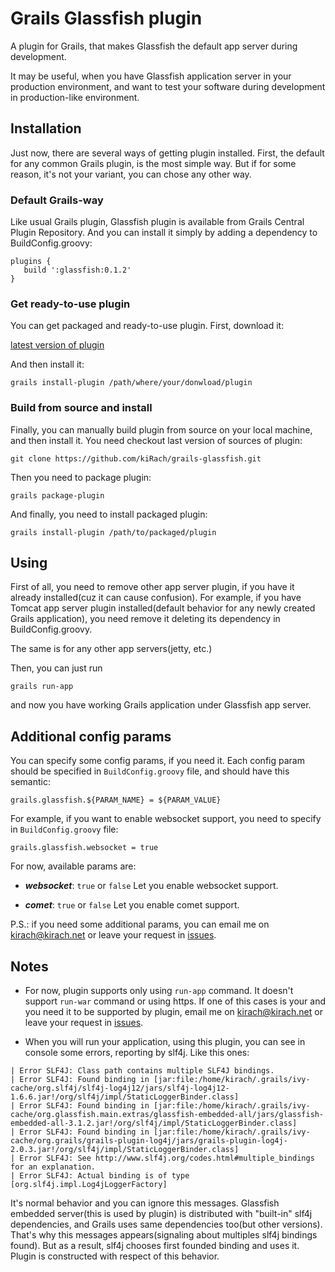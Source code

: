 # Grails Glassfish plugin
A plugin for Grails, that makes Glassfish the default app server during development. 

It may be useful, when you have Glassfish application server in your production environment, and want to test your software during development in production-like environment.

## Installation

Just now, there are several ways of getting plugin installed. First, the default for any common Grails plugin, is the most simple way. But if for some reason, it's not your variant, you can chose any other way.

### Default Grails-way
Like usual Grails plugin, Glassfish plugin is available from Grails Central Plugin Repository. And you can install it simply by adding a dependency to BuildConfig.groovy:

    plugins {
       build ':glassfish:0.1.2'
    }

### Get ready-to-use plugin
You can get packaged and ready-to-use plugin. First, download it:

[latest version of plugin](https://dl.dropbox.com/u/8513842/grails-glassfish-0.1.2.zip)

And then install it:

`grails install-plugin /path/where/your/donwload/plugin`

### Build from source and install
Finally, you can manually build plugin from source on your local machine, and then install it. You need checkout last version of sources of plugin:

`git clone https://github.com/kiRach/grails-glassfish.git`

Then you need to package plugin:

`grails package-plugin`

And finally, you need to install packaged plugin:

`grails install-plugin /path/to/packaged/plugin`

## Using
First of all, you need to remove other app server plugin, if you have it already installed(cuz it can cause confusion). For example, if you have Tomcat app server plugin installed(default behavior for any newly created Grails application), you need remove it deleting its dependency in BuildConfig.groovy.

The same is for any other app servers(jetty, etc.)

Then, you can just run

`grails run-app`

and now you have working Grails application under Glassfish app server.

## Additional config params
You can specify some config params, if you need it. Each config param should be specified in `BuildConfig.groovy` file, and should have this semantic:

```
grails.glassfish.${PARAM_NAME} = ${PARAM_VALUE}
```

For example, if you want to enable websocket support, you need to specify in `BuildConfig.groovy` file:

```
grails.glassfish.websocket = true
```

For now, available params are:
+ ***websocket***: `true` or `false`
Let you enable websocket support.

+ ***comet***: `true` or `false`
Let you enable comet support.

P.S.: if you need some additional params, you can email me on kirach@kirach.net or leave your request in [issues](https://github.com/kiRach/grails-glassfish/issues).

## Notes

+ For now, plugin supports only using `run-app` command. It doesn't support `run-war` command or using https. If one of this cases is your and you need it to be supported by plugin, email me on kirach@kirach.net or leave your request in [issues](https://github.com/kiRach/grails-glassfish/issues).

+ When you will run your application, using this plugin, you can see in console some errors, reporting by slf4j. Like this ones:
```
| Error SLF4J: Class path contains multiple SLF4J bindings.
| Error SLF4J: Found binding in [jar:file:/home/kirach/.grails/ivy-cache/org.slf4j/slf4j-log4j12/jars/slf4j-log4j12-1.6.6.jar!/org/slf4j/impl/StaticLoggerBinder.class]
| Error SLF4J: Found binding in [jar:file:/home/kirach/.grails/ivy-cache/org.glassfish.main.extras/glassfish-embedded-all/jars/glassfish-embedded-all-3.1.2.jar!/org/slf4j/impl/StaticLoggerBinder.class]
| Error SLF4J: Found binding in [jar:file:/home/kirach/.grails/ivy-cache/org.grails/grails-plugin-log4j/jars/grails-plugin-log4j-2.0.3.jar!/org/slf4j/impl/StaticLoggerBinder.class]
| Error SLF4J: See http://www.slf4j.org/codes.html#multiple_bindings for an explanation.
| Error SLF4J: Actual binding is of type [org.slf4j.impl.Log4jLoggerFactory]
```
It's normal behavior and you can ignore this messages. Glassfish embedded server(this is used by plugin) is distributed with "built-in" slf4j dependencies, and Grails uses same dependencies too(but other versions). That's why this messages appears(signaling about multiples slf4j bindings found). But as a result, slf4j chooses first founded binding and uses it. Plugin is constructed with respect of this behavior.